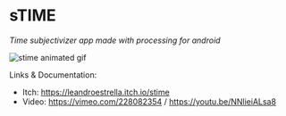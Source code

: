 # sTIME

*Time subjectivizer app made with processing for android*

![stime animated gif](https://i.giphy.com/media/3o6vXMZuo3XRZCTD6E/giphy.gif)

Links & Documentation:
- Itch: https://leandroestrella.itch.io/stime
- Video: https://vimeo.com/228082354 / https://youtu.be/NNlieiALsa8
